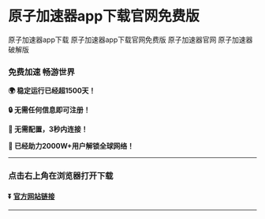 # 原子加速器app下载官网免费版
原子加速器app下载  原子加速器app下载官网免费版  原子加速器官网  原子加速器破解版
### 免费加速 畅游世界
**:earth_africa: 稳定运行已经超1500天！**

**:lock: 无需任何信息即可注册！**

**:rocket: 无需配置，3秒内连接！**

**:man: 已经助力2000W+用户解锁全球网络！**

---
### 点击右上角在浏览器打开下载
#### :arrow_double_down: [官方网站链接](http://xddx.cc)
---
